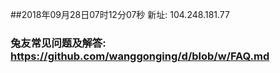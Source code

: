 ##2018年09月28日07时12分07秒 新址: 104.248.181.77
### 兔友常见问题及解答: https://github.com/wanggonging/d/blob/w/FAQ.md
